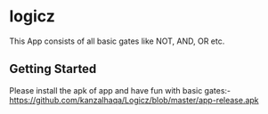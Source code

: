 # logicz

This App consists of all basic gates like NOT, AND, OR etc.


## Getting Started

Please install the apk of app and have fun with basic gates:-
https://github.com/kanzalhaqa/Logicz/blob/master/app-release.apk
